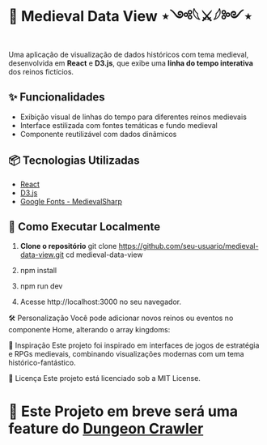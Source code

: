 # 🏰 Medieval Data View ⋆༺𓆩⚔𓆪༻⋆

Uma aplicação de visualização de dados históricos com tema medieval, desenvolvida em **React** e **D3.js**, que exibe uma **linha do tempo interativa** dos reinos fictícios.

## ✨ Funcionalidades

- Exibição visual de linhas do tempo para diferentes reinos medievais
- Interface estilizada com fontes temáticas e fundo medieval
- Componente reutilizável com dados dinâmicos

## 📦 Tecnologias Utilizadas

- [React](https://reactjs.org/)
- [D3.js](https://d3js.org/)
- [Google Fonts - MedievalSharp](https://fonts.google.com/specimen/MedievalSharp)

## 🧙 Como Executar Localmente

1. **Clone o repositório**
   git clone https://github.com/seu-usuario/medieval-data-view.git
   cd medieval-data-view
2. npm install

3. npm run dev

4. Acesse http://localhost:3000 no seu navegador.

🛠️ Personalização
Você pode adicionar novos reinos ou eventos no componente Home, alterando o array kingdoms:

🏹 Inspiração
Este projeto foi inspirado em interfaces de jogos de estratégia e RPGs medievais, combinando visualizações modernas com um tema histórico-fantástico.

📜 Licença
Este projeto está licenciado sob a MIT License.

# 🐉 Este Projeto em breve será uma feature do [Dungeon Crawler](https://github.com/ebertm777/dungeon-crawler-cards)
